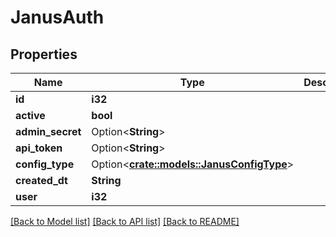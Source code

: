 # JanusAuth

## Properties

Name | Type | Description | Notes
------------ | ------------- | ------------- | -------------
**id** | **i32** |  | [readonly]
**active** | **bool** |  | [readonly]
**admin_secret** | Option<**String**> |  | [optional]
**api_token** | Option<**String**> |  | [optional]
**config_type** | Option<[**crate::models::JanusConfigType**](JanusConfigType.md)> |  | [optional]
**created_dt** | **String** |  | [readonly]
**user** | **i32** |  | 

[[Back to Model list]](../README.md#documentation-for-models) [[Back to API list]](../README.md#documentation-for-api-endpoints) [[Back to README]](../README.md)


